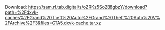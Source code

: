 Download: https://sam.nl.tab.digital/s/oZRKz5So2B8gbzY/download?path=%2Fdxvk-caches%2FGrand%20Theft%20Auto%2FGrand%20Theft%20Auto%20V%2FArchive%2F3&files=GTA5.dxvk-cache.tar.xz
